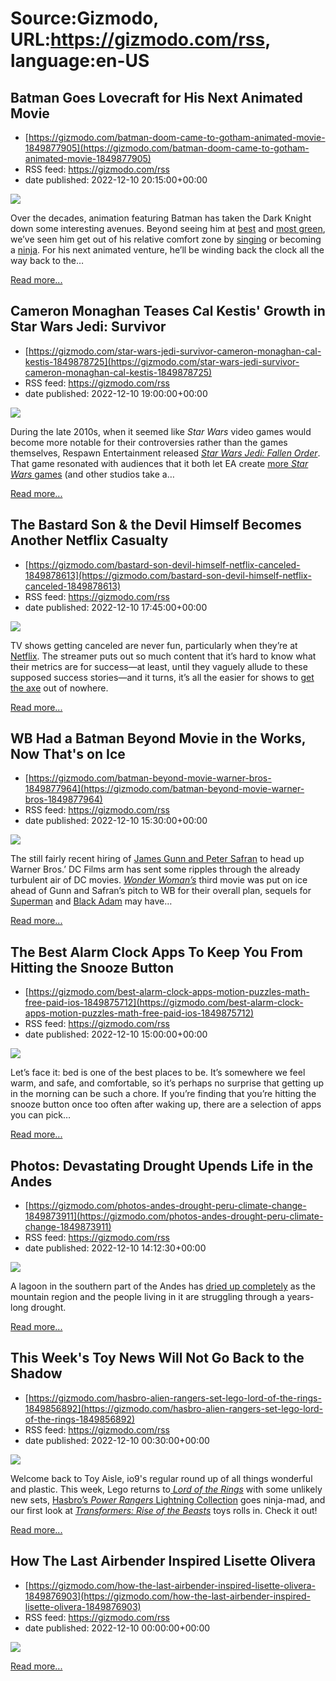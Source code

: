 # Source:Gizmodo, URL:https://gizmodo.com/rss, language:en-US

## Batman Goes Lovecraft for His Next Animated Movie
 - [https://gizmodo.com/batman-doom-came-to-gotham-animated-movie-1849877905](https://gizmodo.com/batman-doom-came-to-gotham-animated-movie-1849877905)
 - RSS feed: https://gizmodo.com/rss
 - date published: 2022-12-10 20:15:00+00:00

<img src="https://i.kinja-img.com/gawker-media/image/upload/s--K3s0X9uT--/c_fit,fl_progressive,q_80,w_636/0ee514d3df50071ad133e1d61cdd97b2.jpg" /><p>Over the decades, animation featuring Batman has taken the Dark Knight down some interesting avenues. Beyond seeing him at <a href="https://gizmodo.com/batman-the-animated-series-comes-to-hd-for-the-first-t-1827397216">best</a> and <a href="https://gizmodo.com/the-batman-2004-cartoon-retrospective-1848407506">most green</a>, we’ve seen him get out of his relative comfort zone by <a href="https://gizmodo.com/kevin-conroy-favorite-batman-moments-chosen-by-fans-1849776313">singing</a> or becoming a <a href="https://gizmodo.com/batman-ninja-is-ridiculously-fun-and-also-utterly-ridi-1825494769">ninja</a>. For his next animated venture, he’ll be winding back the clock all the way back to the…</p><p><a href="https://gizmodo.com/batman-doom-came-to-gotham-animated-movie-1849877905">Read more...</a></p>

## Cameron Monaghan Teases Cal Kestis' Growth in Star Wars Jedi: Survivor
 - [https://gizmodo.com/star-wars-jedi-survivor-cameron-monaghan-cal-kestis-1849878725](https://gizmodo.com/star-wars-jedi-survivor-cameron-monaghan-cal-kestis-1849878725)
 - RSS feed: https://gizmodo.com/rss
 - date published: 2022-12-10 19:00:00+00:00

<img src="https://i.kinja-img.com/gawker-media/image/upload/s--1v9iQGii--/c_fit,fl_progressive,q_80,w_636/541ad994cea1f4e1e94bbb703017fd03.jpg" /><p>During the late 2010s, when it seemed like <em>Star Wars </em>video games would become more notable for their controversies rather than the games themselves, Respawn Entertainment released <a href="https://gizmodo.com/the-inquisition-strikes-back-in-the-new-jedi-fallen-or-1839440954"><em>Star Wars Jedi: Fallen Order</em></a>. That game resonated with audiences that it both let EA create <a href="https://gizmodo.com/star-wars-ea-respawn-games-fallen-order-2-1848417148">more <em>Star Wars </em>games</a> (and other studios take a…</p><p><a href="https://gizmodo.com/star-wars-jedi-survivor-cameron-monaghan-cal-kestis-1849878725">Read more...</a></p>

## The Bastard Son & the Devil Himself Becomes Another Netflix Casualty
 - [https://gizmodo.com/bastard-son-devil-himself-netflix-canceled-1849878613](https://gizmodo.com/bastard-son-devil-himself-netflix-canceled-1849878613)
 - RSS feed: https://gizmodo.com/rss
 - date published: 2022-12-10 17:45:00+00:00

<img src="https://i.kinja-img.com/gawker-media/image/upload/s--f0Bek5EU--/c_fit,fl_progressive,q_80,w_636/31ba722c2a36aa6c3954225bbb52807a.jpg" /><p>TV shows getting canceled are never fun, particularly when they’re at <a href="https://gizmodo.com/netflix-resident-evil-series-not-getting-a-season-2-1849463789">Netflix</a>. The streamer puts out so much content that it’s hard to know what their metrics are for success—at least, until they vaguely allude to these supposed success stories—and it turns, it’s all the easier for shows to <a href="https://gizmodo.com/dark-crystal-age-of-resistance-has-been-canceled-by-ne-1845132612">get the axe</a> out of nowhere.<br /></p><p><a href="https://gizmodo.com/bastard-son-devil-himself-netflix-canceled-1849878613">Read more...</a></p>

## WB Had a Batman Beyond Movie in the Works, Now That's on Ice
 - [https://gizmodo.com/batman-beyond-movie-warner-bros-1849877964](https://gizmodo.com/batman-beyond-movie-warner-bros-1849877964)
 - RSS feed: https://gizmodo.com/rss
 - date published: 2022-12-10 15:30:00+00:00

<img src="https://i.kinja-img.com/gawker-media/image/upload/s--lBB1HVYO--/c_fit,fl_progressive,q_80,w_636/534ea44622b59431eaab64f65ca5153a.jpg" /><p>The still fairly recent hiring of <a href="https://gizmodo.com/james-gunn-head-of-dc-movies-and-tv-warner-bros-1849701460">James Gunn and Peter Safran</a> to head up Warner Bros.’ DC Films arm has sent some ripples through the already turbulent air of DC movies. <a href="https://gizmodo.com/wonder-woman-3-dead-cancel-warner-bros-dc-patty-jenkins-1849866873"><em>Wonder Woman’s</em></a><em> </em>third movie was put on ice ahead of Gunn and Safran’s pitch to WB for their overall plan, sequels for <a href="https://gizmodo.com/black-adam-end-credits-superman-henry-cavill-man-of-ste-1849678984">Superman</a> and <a href="https://gizmodo.com/black-adam-box-office-flop-dwayne-the-rock-johnson-dcu-1849858829">Black Adam</a> may have…</p><p><a href="https://gizmodo.com/batman-beyond-movie-warner-bros-1849877964">Read more...</a></p>

## The Best Alarm Clock Apps To Keep You From Hitting the Snooze Button
 - [https://gizmodo.com/best-alarm-clock-apps-motion-puzzles-math-free-paid-ios-1849875712](https://gizmodo.com/best-alarm-clock-apps-motion-puzzles-math-free-paid-ios-1849875712)
 - RSS feed: https://gizmodo.com/rss
 - date published: 2022-12-10 15:00:00+00:00

<img src="https://i.kinja-img.com/gawker-media/image/upload/s--ye_MIixA--/c_fit,fl_progressive,q_80,w_636/c374348675d24db9c7d5c821d18f9f83.jpg" /><p>Let’s face it: bed is one of the best places to be. It’s somewhere we feel warm, and safe, and comfortable, so it’s perhaps no surprise that getting up in the morning can be such a chore. If you’re finding that you’re hitting the snooze button once too often after waking up, there are a selection of apps you can pick…</p><p><a href="https://gizmodo.com/best-alarm-clock-apps-motion-puzzles-math-free-paid-ios-1849875712">Read more...</a></p>

## Photos: Devastating Drought Upends Life in the Andes
 - [https://gizmodo.com/photos-andes-drought-peru-climate-change-1849873911](https://gizmodo.com/photos-andes-drought-peru-climate-change-1849873911)
 - RSS feed: https://gizmodo.com/rss
 - date published: 2022-12-10 14:12:30+00:00

<img src="https://i.kinja-img.com/gawker-media/image/upload/s--EkynG_PY--/c_fit,fl_progressive,q_80,w_636/85fc42569f73f84f867c61e6b8eef831.jpg" /><p>A lagoon in the southern part of the Andes has <a href="https://www.aljazeera.com/gallery/2022/12/3/lagoon-dries-up-as-drought-grips-perus-southern-andes" rel="noopener noreferrer" target="_blank">dried up completely</a> as the mountain region and the people living in it are struggling through a years-long drought.<br /></p><p><a href="https://gizmodo.com/photos-andes-drought-peru-climate-change-1849873911">Read more...</a></p>

## This Week's Toy News Will Not Go Back to the Shadow
 - [https://gizmodo.com/hasbro-alien-rangers-set-lego-lord-of-the-rings-1849856892](https://gizmodo.com/hasbro-alien-rangers-set-lego-lord-of-the-rings-1849856892)
 - RSS feed: https://gizmodo.com/rss
 - date published: 2022-12-10 00:30:00+00:00

<img src="https://i.kinja-img.com/gawker-media/image/upload/s--uDh_VssM--/c_fit,fl_progressive,q_80,w_636/cbe2ef5aacd516d211d5bca6ed79708c.jpg" /><p>Welcome back to Toy Aisle, io9's regular round up of all things wonderful and plastic. This week, Lego returns to<a href="https://gizmodo.com/legos-finally-doing-something-it-shouldve-done-with-sta-1848697588"> <em>Lord of the Rings</em></a> with some unlikely new sets, <a href="https://gizmodo.com/hasbro-lightning-collection-mmpr-adam-lost-galaxy-green-1849355417">Hasbro’s <em>Power Rangers</em> Lightning Collection</a> goes ninja-mad, and our first look at <a href="https://gizmodo.com/transformers-rise-of-the-beasts-trailer-teaser-beast-wa-1849839119"><em>Transformers: Rise of the Beasts</em></a> toys rolls in. Check it out!<br /></p><p><a href="https://gizmodo.com/hasbro-alien-rangers-set-lego-lord-of-the-rings-1849856892">Read more...</a></p>

## How The Last Airbender Inspired Lisette Olivera
 - [https://gizmodo.com/how-the-last-airbender-inspired-lisette-olivera-1849876903](https://gizmodo.com/how-the-last-airbender-inspired-lisette-olivera-1849876903)
 - RSS feed: https://gizmodo.com/rss
 - date published: 2022-12-10 00:00:00+00:00

<img src="https://i.kinja-img.com/gawker-media/image/upload/s--mg3bV7lT--/c_fit,fl_progressive,q_80,w_636/fca8dc244c6c4e331309652d5488dfe1.jpg" /><p><a href="https://gizmodo.com/how-the-last-airbender-inspired-lisette-olivera-1849876903">Read more...</a></p>

